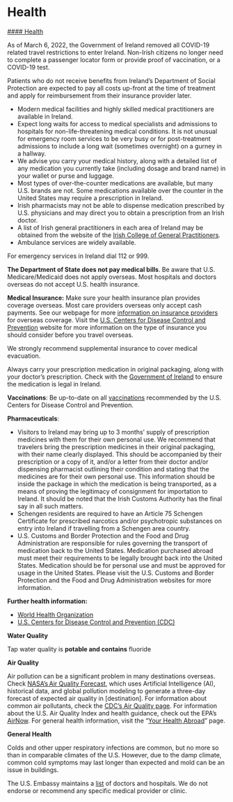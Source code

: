 # Health

[#### Health](javascript:void(0); "Health")

As of March 6, 2022, the Government of Ireland removed all COVID-19 related travel restrictions to enter Ireland. Non-Irish citizens no longer need to complete a passenger locator form or provide proof of vaccination, or a COVID-19 test.

Patients who do not receive benefits from Ireland’s Department of Social Protection are expected to pay all costs up-front at the time of treatment and apply for reimbursement from their insurance provider later.

* Modern medical facilities and highly skilled medical practitioners are available in Ireland.
* Expect long waits for access to medical specialists and admissions to hospitals for non-life-threatening medical conditions. It is not unusual for emergency room services to be very busy or for post-treatment admissions to include a long wait (sometimes overnight) on a gurney in a hallway.
* We advise you carry your medical history, along with a detailed list of any medication you currently take (including dosage and brand name) in your wallet or purse and luggage.
* Most types of over-the-counter medications are available, but many U.S. brands are not. Some medications available over the counter in the United States may require a prescription in Ireland.
* Irish pharmacists may not be able to dispense medication prescribed by U.S. physicians and may direct you to obtain a prescription from an Irish doctor.
* A list of Irish general practitioners in each area of Ireland may be obtained from the website of the [Irish College of General Practitioners](https://www.icgp.ie/go/find_a_gp).
* Ambulance services are widely available.

For emergency services in Ireland dial 112 or 999.

**The Department of State does not pay medical bills**. Be aware that U.S. Medicare/Medicaid does not apply overseas. Most hospitals and doctors overseas do not accept U.S. health insurance.

**Medical Insurance:** Make sure your health insurance plan provides coverage overseas. Most care providers overseas only accept cash payments. See our webpage for more [information on insurance providers](https://travel.state.gov/content/travel/en/international-travel/before-you-go/your-health-abroad/insurance-providers-overseas.html) for overseas coverage. Visit the [U.S. Centers for Disease Control and Prevention](https://wwwnc.cdc.gov/travel/page/insurance) website for more information on the type of insurance you should consider before you travel overseas.

We strongly recommend supplemental insurance to cover medical evacuation.

Always carry your prescription medication in original packaging, along with your doctor’s prescription. Check with the [Government of Ireland](https://www.dfa.ie/) to ensure the medication is legal in Ireland.

**Vaccinations**: Be up-to-date on all [vaccinations](https://wwwnc.cdc.gov/travel/destinations/list) recommended by the U.S. Centers for Disease Control and Prevention.

**Pharmaceuticals**:

* Visitors to Ireland may bring up to 3 months’ supply of prescription medicines with them for their own personal use. We recommend that travelers bring the prescription medicines in their original packaging, with their name clearly displayed. This should be accompanied by their prescription or a copy of it, and/or a letter from their doctor and/or dispensing pharmacist outlining their condition and stating that the medicines are for their own personal use. This information should be inside the package in which the medication is being transported, as a means of proving the legitimacy of consignment for importation to Ireland. It should be noted that the Irish Customs Authority has the final say in all such matters.
* Schengen residents are required to have an Article 75 Schengen Certificate for prescribed narcotics and/or psychotropic substances on entry into Ireland if travelling from a Schengen area country.
* U.S. Customs and Border Protection and the Food and Drug Administration are responsible for rules governing the transport of medication back to the United States. Medication purchased abroad must meet their requirements to be legally brought back into the United States. Medication should be for personal use and must be approved for usage in the United States. Please visit the U.S. Customs and Border Protection and the Food and Drug Administration websites for more information.

**Further health information:**

* [World Health Organization](https://www.who.int/)
* [U.S. Centers for Disease Control and Prevention (CDC)](https://wwwnc.cdc.gov/travel/destinations/list)

**Water Quality**

Tap water quality is **potable and contains** fluoride

**Air Quality**

Air pollution can be a significant problem in many destinations overseas. Check [NASA’s Air Quality Forecast](https://aeronet.gsfc.nasa.gov/new_web/aqforecast), which uses Artificial Intelligence (AI), historical data, and global pollution modeling to generate a three-day forecast of expected air quality in [destination]. For information about common air pollutants, check the [CDC’s Air Quality page](https://www.cdc.gov/air-quality/pollutants/). For information about the U.S. Air Quality Index and health guidance, check out the EPA’s [AirNow](https://www.airnow.gov/aqi/aqi-basics/). For general health information, visit the “[Your Health Abroad](https://travel.state.gov/content/travel/en/international-travel/before-you-go/your-health-abroad.html)” page.

**General Health**

Colds and other upper respiratory infections are common, but no more so than in comparable climates of the U.S. However, due to the damp climate, common cold symptoms may last longer than expected and mold can be an issue in buildings.

The U.S. Embassy maintains a [list](https://ie.usembassy.gov/medical-assistance/?_ga=2.260353997.1342225283.1700228651-990785030.1700228651) of doctors and hospitals. We do not endorse or recommend any specific medical provider or clinic.